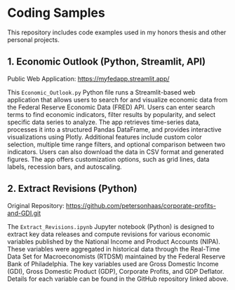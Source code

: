 # Coding Samples
This repository includes code examples used in my honors thesis and other personal projects. 

## 1. Economic Outlook (Python, Streamlit, API)
Public Web Application: https://myfedapp.streamlit.app/

This ```Economic_Outlook.py``` Python file runs a Streamlit-based web application that allows users to search for and visualize economic data from the Federal Reserve Economic Data (FRED) API. Users can enter search terms to find economic indicators, filter results by popularity, and select specific data series to analyze. The app retrieves time-series data, processes it into a structured Pandas DataFrame, and provides interactive visualizations using Plotly. Additional features include custom color selection, multiple time range filters, and optional comparison between two indicators. Users can also download the data in CSV format and generated figures. The app offers customization options, such as grid lines, data labels, recession bars, and autoscaling.

## 2. Extract Revisions (Python)
Original Repository: https://github.com/petersonhaas/corporate-profits-and-GDI.git 

The ```Extract_Revisions.ipynb``` Jupyter notebook (Python) is designed to extract key data releases and compute revisions for various economic variables published by the National Income and Product Accounts (NIPA). These variables were aggregated in historical data through the Real-Time Data Set for Macroeconomists (RTDSM) maintained by the Federal Reserve Bank of Philadelphia. The key variables used are Gross Domestic Income (GDI), Gross Domestic Product (GDP), Corporate Profits, and GDP Deflator. Details for each variable can be found in the GitHub repository linked above.

